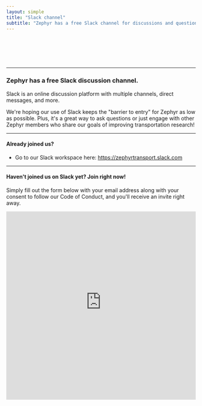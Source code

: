 ```yaml
---
layout: simple
title: "Slack channel"
subtitle: "Zephyr has a free Slack channel for discussions and questions. Join us on Slack now!"
---
```


<br/>
<br/>
<br/>
<br/>

---

### Zephyr has a free Slack discussion channel.

Slack is an online discussion platform with multiple channels, direct messages, and more.

We're hoping our use of Slack keeps the "barrier to entry" for Zephyr as low as possible. Plus, it's a great way to ask questions or just engage with other Zephyr members who share our goals of improving transportation research!

---
#### Already joined us?

* Go to our Slack workspace here: <https://zephyrtransport.slack.com>

---
#### Haven't joined us on Slack yet? Join right now!

Simply fill out the form below with your email address along with your consent to follow our Code of Conduct, and you'll receive an invite right away.

<iframe style="width: 100%; height: 500px; border-style: none; overflow:hidden;" src="https://zephyr-invite-bot.herokuapp.com"></iframe>

<br/><br/><br/>
